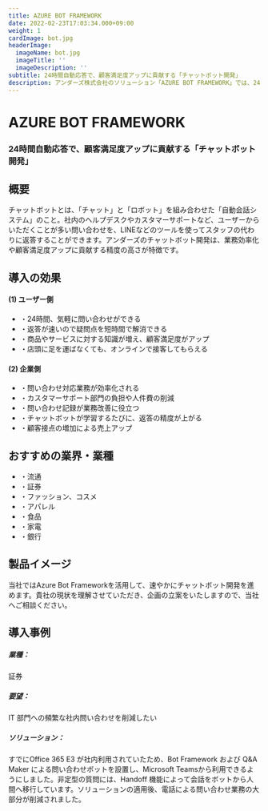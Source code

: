 ```yaml
---
title: AZURE BOT FRAMEWORK
date: 2022-02-23T17:03:34.000+09:00
weight: 1
cardImage: bot.jpg
headerImage:
  imageName: bot.jpg
  imageTitle: ''
  imageDescription: ''
subtitle: 24時間自動応答で、顧客満足度アップに貢献する「チャットボット開発」
description: アンダーズ株式会社のソリューション「AZURE BOT FRAMEWORK」では、24時間自動応答で、顧客満足度アップに貢献する「チャットボット開発」をご提供します。当社ではAzure Bot Frameworkを活用して、速やかにチャットボット開発を進めます。貴社の現状を理解させていただき、企画の立案をいたしますので、当社へご相談ください。
---
```

# AZURE BOT FRAMEWORK

### 24時間自動応答で、顧客満足度アップに貢献する「チャットボット開発」



## 概要

チャットボットとは、「チャット」と「ロボット」を組み合わせた「自動会話システム」のこと。社内のヘルプデスクやカスタマーサポートなど、ユーザーからいただくことが多い問い合わせを、LINEなどのツールを使ってスタッフの代わりに返答することができます。アンダーズのチャットボット開発は、業務効率化や顧客満足度アップに貢献する精度の高さが特徴です。



## 導入の効果

#### (1) ユーザー側

* ・24時間、気軽に問い合わせができる
* ・返答が速いので疑問点を短時間で解消できる
* ・商品やサービスに対する知識が増え、顧客満足度がアップ
* ・店頭に足を運ばなくても、オンラインで接客してもらえる

#### (2) 企業側

* ・問い合わせ対応業務が効率化される
* ・カスタマーサポート部門の負担や人件費の削減
* ・問い合わせ記録が業務改善に役立つ
* ・チャットボットが学習するたびに、返答の精度が上がる
* ・顧客接点の増加による売上アップ



## おすすめの業界・業種

* ・流通
* ・証券
* ・ファッション、コスメ
* ・アパレル
* ・食品
* ・家電
* ・銀行



## 製品イメージ

当社ではAzure Bot Frameworkを活用して、速やかにチャットボット開発を進めます。貴社の現状を理解させていただき、企画の立案をいたしますので、当社へご相談ください。



## 導入事例

##### **業種**：

証券

##### **要望**：

IT 部門への頻繁な社内問い合わせを削減したい

##### **ソリューション**：

すでにOffice 365 E3 が社内利用されていたため、Bot Framework および Q&A Maker による問い合わせボットを設置し、Microsoft Teamsから利用できるようにしました。非定型の質問には、Handoff 機能によって会話をボットから人間へ移行しています。ソリューションの適用後、電話による問い合わせ業務の大部分が削減されました。
